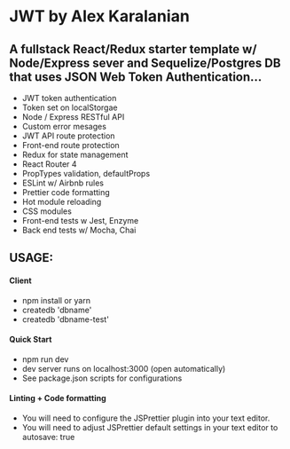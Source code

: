 # JWT by Alex Karalanian

## A fullstack React/Redux starter template w/ Node/Express sever and Sequelize/Postgres DB that uses JSON Web Token Authentication...

* JWT token authentication
* Token set on localStorgae
* Node / Express RESTful API
* Custom error mesages
* JWT API route protection
* Front-end route protection
* Redux for state management
* React Router 4
* PropTypes validation, defaultProps
* ESLint w/ Airbnb rules
* Prettier code formatting
* Hot module reloading
* CSS modules
* Front-end tests w Jest, Enzyme
* Back end tests w/ Mocha, Chai


## USAGE:

#### Client
* npm install or yarn
* createdb 'dbname'
* createdb 'dbname-test'

#### Quick Start
* npm run dev
* dev server runs on localhost:3000 (open automatically)
* See package.json scripts for configurations

#### Linting + Code formatting
* You will need to configure the JSPrettier plugin into your text editor.
* You will need to adjust JSPrettier default settings in your text editor to autosave: true

